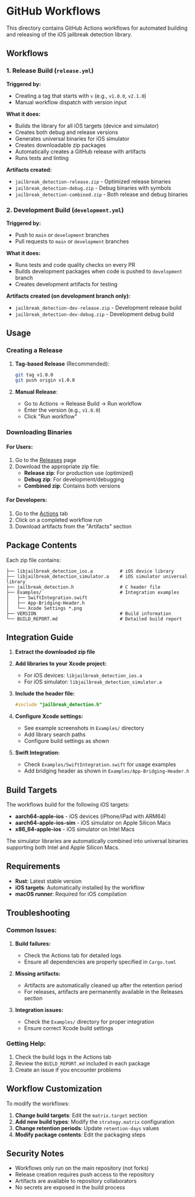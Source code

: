 # GitHub Workflows

This directory contains GitHub Actions workflows for automated building and releasing of the iOS jailbreak detection library.

## Workflows

### 1. Release Build (`release.yml`)

**Triggered by:**
- Creating a tag that starts with `v` (e.g., `v1.0.0`, `v2.1.0`)
- Manual workflow dispatch with version input

**What it does:**
- Builds the library for all iOS targets (device and simulator)
- Creates both debug and release versions
- Generates universal binaries for iOS simulator
- Creates downloadable zip packages
- Automatically creates a GitHub release with artifacts
- Runs tests and linting

**Artifacts created:**
- `jailbreak_detection-release.zip` - Optimized release binaries
- `jailbreak_detection-debug.zip` - Debug binaries with symbols
- `jailbreak_detection-combined.zip` - Both release and debug binaries

### 2. Development Build (`development.yml`)

**Triggered by:**
- Push to `main` or `development` branches
- Pull requests to `main` or `development` branches

**What it does:**
- Runs tests and code quality checks on every PR
- Builds development packages when code is pushed to `development` branch
- Creates development artifacts for testing

**Artifacts created (on development branch only):**
- `jailbreak_detection-dev-release.zip` - Development release build
- `jailbreak_detection-dev-debug.zip` - Development debug build

## Usage

### Creating a Release

1. **Tag-based Release** (Recommended):
   ```bash
   git tag v1.0.0
   git push origin v1.0.0
   ```

2. **Manual Release**:
   - Go to Actions → Release Build → Run workflow
   - Enter the version (e.g., `v1.0.0`)
   - Click "Run workflow"

### Downloading Binaries

#### For Users:
1. Go to the [Releases](../../releases) page
2. Download the appropriate zip file:
   - **Release zip**: For production use (optimized)
   - **Debug zip**: For development/debugging
   - **Combined zip**: Contains both versions

#### For Developers:
1. Go to the [Actions](../../actions) tab
2. Click on a completed workflow run
3. Download artifacts from the "Artifacts" section

## Package Contents

Each zip file contains:

```
├── libjailbreak_detection_ios.a          # iOS device library
├── libjailbreak_detection_simulator.a    # iOS simulator universal library
├── jailbreak_detection.h                 # C header file
├── Examples/                             # Integration examples
│   ├── SwiftIntegration.swift
│   ├── App-Bridging-Header.h
│   └── Xcode Settings *.png
├── VERSION                               # Build information
└── BUILD_REPORT.md                       # Detailed build report
```

## Integration Guide

1. **Extract the downloaded zip file**

2. **Add libraries to your Xcode project:**
   - For iOS devices: `libjailbreak_detection_ios.a`
   - For iOS simulator: `libjailbreak_detection_simulator.a`

3. **Include the header file:**
   ```c
   #include "jailbreak_detection.h"
   ```

4. **Configure Xcode settings:**
   - See example screenshots in `Examples/` directory
   - Add library search paths
   - Configure build settings as shown

5. **Swift Integration:**
   - Check `Examples/SwiftIntegration.swift` for usage examples
   - Add bridging header as shown in `Examples/App-Bridging-Header.h`

## Build Targets

The workflows build for the following iOS targets:

- **aarch64-apple-ios** - iOS devices (iPhone/iPad with ARM64)
- **aarch64-apple-ios-sim** - iOS simulator on Apple Silicon Macs
- **x86_64-apple-ios** - iOS simulator on Intel Macs

The simulator libraries are automatically combined into universal binaries supporting both Intel and Apple Silicon Macs.

## Requirements

- **Rust**: Latest stable version
- **iOS targets**: Automatically installed by the workflow
- **macOS runner**: Required for iOS compilation

## Troubleshooting

### Common Issues:

1. **Build failures:**
   - Check the Actions tab for detailed logs
   - Ensure all dependencies are properly specified in `Cargo.toml`

2. **Missing artifacts:**
   - Artifacts are automatically cleaned up after the retention period
   - For releases, artifacts are permanently available in the Releases section

3. **Integration issues:**
   - Check the `Examples/` directory for proper integration
   - Ensure correct Xcode build settings

### Getting Help:

1. Check the build logs in the Actions tab
2. Review the `BUILD_REPORT.md` included in each package
3. Create an issue if you encounter problems

## Workflow Customization

To modify the workflows:

1. **Change build targets**: Edit the `matrix.target` section
2. **Add new build types**: Modify the `strategy.matrix` configuration
3. **Change retention periods**: Update `retention-days` values
4. **Modify package contents**: Edit the packaging steps

## Security Notes

- Workflows only run on the main repository (not forks)
- Release creation requires push access to the repository
- Artifacts are available to repository collaborators
- No secrets are exposed in the build process
